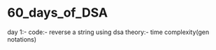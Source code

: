 # 60_days_of_DSA
day 1:- code:- reverse a string using dsa 
        theory:- time complexity(gen notations)